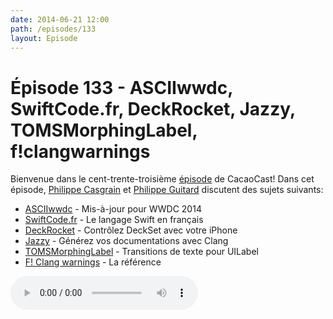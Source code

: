 ```yaml
---
date: 2014-06-21 12:00
path: /episodes/133
layout: Episode
---
```

# Épisode 133 - ASCIIwwdc, SwiftCode.fr, DeckRocket, Jazzy, TOMSMorphingLabel, f!clangwarnings
<p>Bienvenue dans le cent-trente-troisième <a href="https://cacaocast.com/media/cacaocast_133.m4a" title="CacaoCast Episode 133">épisode</a> de CacaoCast! Dans cet épisode, <a href="http://www.twitter.com/philippec" title="Philippe Casgrain sur Twitter">Philippe Casgrain</a> et <a href="http://www.twitter.com/philippeguitard" title="Philippe Guitard sur Twitter">Philippe Guitard</a> discutent des sujets suivants:</p>
<ul><li><a href="http://asciiwwdc.com/#wwdc-2014" title="ASCIIwwdc">ASCIIwwdc</a> - Mis-à-jour pour WWDC 2014</li>
<li><a href="http://www.swiftcode.fr" title="SwiftCode.fr">SwiftCode.fr</a> - Le langage Swift en français</li>
<li><a href="https://github.com/jpsim/DeckRocket" title="DeckRocket">DeckRocket</a> - Contrôlez DeckSet avec votre iPhone</li>
<li><a href="https://github.com/realm/jazzy" title="Jazzy">Jazzy</a> - Générez vos documentations avec Clang</li>
<li><a href="https://github.com/TomKnig/TOMSMorphingLabel" title="TOMSMorphingLabel">TOMSMorphingLabel</a> - Transitions de texte pour UILabel</li>
<li><a href="http://fuckingclangwarnings.com" title="F! Clang warnings">F! Clang warnings</a> - La référence</li>
</ul>
<p><audio controls><source src="https://cacaocast.com/media/cacaocast_133.m4a" type="audio/mpeg"><source src="https://cacaocast.com/media/cacaocast_133.m4a" type="audio/mp4">Votre navigateur ne supporte pas l'élément audio / Your browser does not support the audio element.</audio></p>
